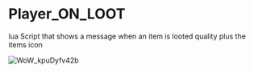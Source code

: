 # Player_ON_LOOT
lua Script that shows a message when an item is looted quality plus the items icon

![WoW_kpuDyfv42b](https://github.com/brandon4650/Player_ON_LOOT/assets/116675066/38eccec4-d3ac-444c-86d4-608a7f1eb503)

